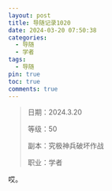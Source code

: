 ```yaml
---
layout: post
title: 导随记录1020
date: 2024-03-20 07:50:38
categories:
  - 导随
  - 学者
tags:
  - 导随
pin: true
toc: true
comments: true
---
```

> 日期：2024.3.20
>
> 等级：50
>
> 副本：究极神兵破坏作战
>
> 职业：学者

哎。